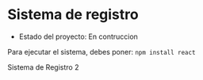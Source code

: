 <h1>Sistema de registro</h1>

- Estado del proyecto: En contruccion 

Para ejecutar el sistema, debes poner:
```npm install react```

Sistema de Registro 2
